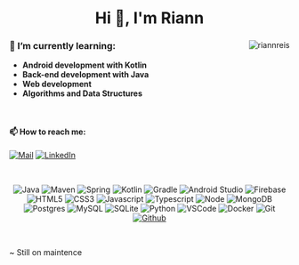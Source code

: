 <h1 align="center">Hi 👋, I'm Riann</h1>

<div align="left">
  <img align="right" src="https://github-readme-stats.vercel.app/api/top-langs?username=riannreis&show_icons=true&theme=transparent&locale=en&layout=compact&hide_border=true&title_color=ffffff&text_color=ffffff" alt="riannreis" />
 
 <h3> 🌱 I’m currently learning: </h3>
   <ul>
    <li><b>Android development with Kotlin</b></li>
    <li><b>Back-end development with Java</b></li>
    <li><b>Web development</b></li>
    <li><b>Algorithms and Data Structures</b></li>
   </ul>
   
</div>

<br />

#### 📫 How to reach me:

[![Mail](https://img.shields.io/badge/Mail-black?style=flat-square&logo=gmail)](mailto:ooriannsilva@gmail.com)
[![LinkedIn](https://img.shields.io/badge/LinkedIn-black?style=flat-square&logo=linkedIn&logoColor=0073B1)](https://www.linkedin.com/in/riann-dos-reis-4b7507282/)

<br />
<div align="center">

![Java](https://img.shields.io/badge/Java-black?style=flat-square&logo=oracle&logoColor=E42C2E)
![Maven](https://img.shields.io/badge/Maven-black?style=flat-square&logo=apache-maven&logoColor=C71A36)
![Spring](https://img.shields.io/badge/Spring-black?style=flat-square&logo=spring)
![Kotlin](https://img.shields.io/badge/Kotlin-black?style=flat-square&logo=kotlin)
![Gradle](https://img.shields.io/badge/Gradle-black?style=flat-square&logo=gradle)
![Android Studio](https://img.shields.io/badge/AndroidStudio-black?style=flat-square&logo=android-studio)
![Firebase](https://img.shields.io/badge/Firebase-black?style=flat-square&logo=firebase)
![HTML5](https://img.shields.io/badge/HTML-black?style=flat-square&logo=HTML5)
![CSS3](https://img.shields.io/badge/CSS-black?style=flat-square&logo=CSS3&logoColor=2d72e9)
![Javascript](https://img.shields.io/badge/Javascript-black?style=flat-square&logo=javascript)
![Typescript](https://img.shields.io/badge/Typescript-black?style=flat-square&logo=typescript)
![Node](https://img.shields.io/badge/Node-black?style=flat-square&logo=node.js)
![MongoDB](https://img.shields.io/badge/MongoDB-black?style=flat-square&logo=mongoDB)
![Postgres](https://img.shields.io/badge/Postgres-black?style=flat-square&logo=postgresql)
![MySQL](https://img.shields.io/badge/MySQL-black?style=flat-square&logo=MySQL)
![SQLite](https://img.shields.io/badge/SQLite-black?style=flat-square&logo=SQLite&logoColor=60a4f7)
![Python](https://img.shields.io/badge/Python-black?style=flat-square&logo=python)
![VSCode](https://img.shields.io/badge/VSCode-black?style=flat-square&logo=visual-studio-code&logoColor=2D9EE9)
![Docker](https://img.shields.io/badge/Docker-black?style=flat-square&logo=docker)
![Git](https://img.shields.io/badge/Git-black?style=flat-square&logo=git)
[![Github](https://img.shields.io/badge/Github-black?style=flat-square&logo=github)](https://github.com/RiannReis)
</div>

<br />

~ Still on maintence
